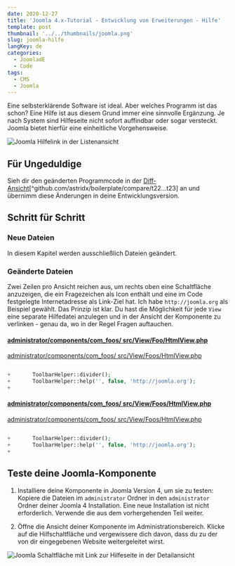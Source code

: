```yaml
---
date: 2020-12-27
title: 'Joomla 4.x-Tutorial - Entwicklung von Erweiterungen - Hilfe'
template: post
thumbnail: '../../thumbnails/joomla.png'
slug: joomla-hilfe
langKey: de
categories:
  - JoomladE
  - Code
tags:
  - CMS
  - Joomla
---
```


Eine selbsterklärende Software ist ideal. Aber welches Programm ist das schon? Eine Hilfe ist aus diesem Grund immer eine sinnvolle Ergänzung. Je nach System sind Hilfeseite nicht sofort auffindbar oder sogar versteckt. Joomla bietet hierfür eine einheitliche Vorgehensweise.<!-- \index{Hilfe Seite} -->

![Joomla Hilfelink in der Listenansicht](/images/j4x27x1.png)

## Für Ungeduldige

Sieh dir den geänderten Programmcode in der [Diff-Ansicht](https://github.com/astridx/boilerplate/compare/t22...t23)[^github.com/astridx/boilerplate/compare/t22...t23] an und übernimm diese Änderungen in deine Entwicklungsversion.

## Schritt für Schritt

### Neue Dateien

In diesem Kapitel werden ausschließlich Dateien geändert.

### Geänderte Dateien

Zwei Zeilen pro Ansicht reichen aus, um rechts oben eine Schaltfläche anzuzeigen, die ein Fragezeichen als Icon enthält und eine im Code festgelegte Internetadresse als Link-Ziel hat. Ich habe `http://joomla.org` als Beispiel gewählt. Das Prinzip ist klar. Du hast die Möglichkeit für jede `View` eine separate Hilfedatei anzulegen und in der Ansicht der Komponente zu verlinken - genau da, wo in der Regel Fragen auftauchen.

<!-- prettier-ignore -->
#### [administrator/components/com\_foos/ src/View/Foo/HtmlView.php](https://github.com/astridx/boilerplate/compare/t22...t23#diff-d25fe4d29c25ccf10e0ba6ecaf837294)

[administrator/components/com_foos/ src/View/Foos/HtmlView.php](https://github.com/astridx/boilerplate/blob/b6365457de4e6d2020b4c0797d31ddd8d36b88ef/src/administrator/components/com_foos/src/View/Foos/HtmlView.php)

```php {diff}

+		ToolbarHelper::divider();
+		ToolbarHelper::help('', false, 'http://joomla.org');
+

```

<!-- prettier-ignore -->
#### [administrator/components/com\_foos/ src/View/Foos/HtmlView.php](https://github.com/astridx/boilerplate/compare/t22...t23#diff-8e3d37bbd99544f976bf8fd323eb5250)

[administrator/components/com_foos/ src/View/Foos/HtmlView.php](https://github.com/astridx/boilerplate/blob/af04f8493aa045e8bcb2a49b8b1f8a60a927d78a/src/administrator/components/com_foos/src/View/Foos/HtmlView.php)

```php {diff}

+		ToolbarHelper::divider();
+		ToolbarHelper::help('', false, 'http://joomla.org');
+

```

## Teste deine Joomla-Komponente

1. Installiere deine Komponente in Joomla Version 4, um sie zu testen: Kopiere die Dateien im `administrator` Ordner in den `administrator` Ordner deiner Joomla 4 Installation. Eine neue Installation ist nicht erforderlich. Verwende die aus dem vorhergehenden Teil weiter.

2. Öffne die Ansicht deiner Komponente im Administrationsbereich. Klicke auf die Hilfschaltfläche und vergewissere dich davon, dass du zu der von dir eingegebenen Website weitergeleitet wirst.

![Joomla Schaltfläche mit Link zur Hilfeseite in der Detailansicht](/images/j4x27x2.png)

